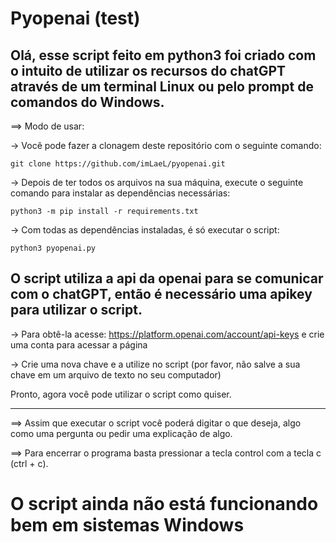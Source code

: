 # Pyopenai (test)



Olá, esse script feito em python3 foi criado com o intuito de utilizar os recursos do chatGPT através de um terminal Linux ou pelo prompt de comandos do Windows.
-------------------------------------------------------------------------

==> Modo de usar:

-> Você pode fazer a clonagem deste repositório com o seguinte comando:

    git clone https://github.com/imLaeL/pyopenai.git  

-> Depois de ter todos os arquivos na sua máquina, execute o seguinte comando para instalar as dependências necessárias:

    python3 -m pip install -r requirements.txt 

-> Com todas as dependências instaladas, é só executar o script:

    python3 pyopenai.py


O script utiliza a api da openai para se comunicar com o chatGPT, então é necessário uma apikey para utilizar o script.
-------------------------------------------------------------------------

-> Para obtê-la acesse: https://platform.openai.com/account/api-keys e crie uma conta para acessar a página

-> Crie uma nova chave e a utilize no script (por favor, não salve a sua chave em um arquivo de texto no seu computador)

Pronto, agora você pode utilizar o script como quiser.

-------------------------------------------------------------------------

==> Assim que executar o script você poderá digitar o que deseja, algo como uma pergunta ou pedir uma explicação de algo.

==> Para encerrar o programa basta pressionar a tecla control com a tecla c (ctrl + c).

O script ainda não está funcionando bem em sistemas Windows
=========================================================================

